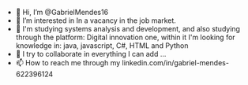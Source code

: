 - 👋 Hi, I’m @GabrielMendes16
- 👀 I’m interested in In a vacancy in the job market.
- 🌱 I'm studying systems analysis and development, and also studying through the platform: Digital innovation one, within it I'm looking for knowledge in: java, javascript, C#, HTML and Python
- 💞️ I try to collaborate in everything I can add ...
- 📫 How to reach me through my linkedin.com/in/gabriel-mendes-622396124


<!---
GabrielMendes16/GabrielMendes16 is a ✨ special ✨ repository because its `README.md` (this file) appears on your GitHub profile.
You can click the Preview link to take a look at your changes.
--->
